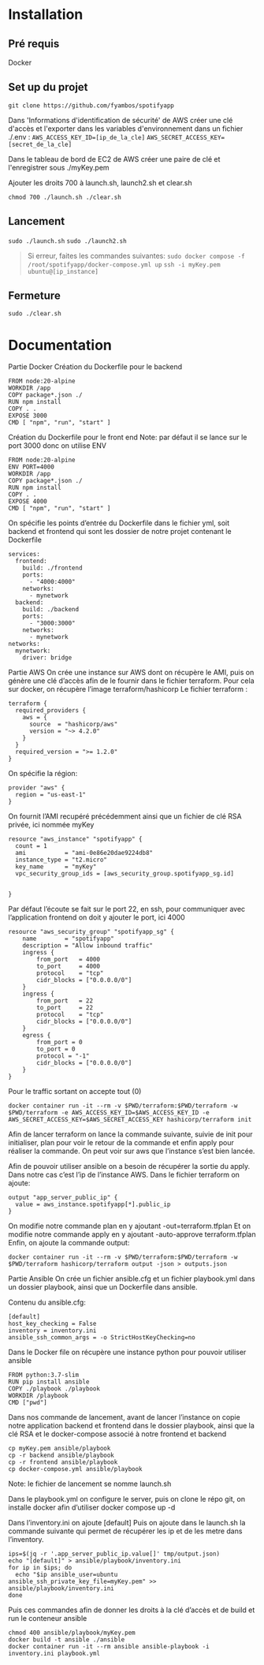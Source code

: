     
# Installation

## Pré requis
Docker

## Set up du projet
`git clone https://github.com/fyambos/spotifyapp`

Dans 'Informations d'identification de sécurité' de AWS créer une clé d'accès et l'exporter dans les variables d'environnement dans un fichier ./.env :
`AWS_ACCESS_KEY_ID=[ip_de_la_cle]`
`AWS_SECRET_ACCESS_KEY=[secret_de_la_cle]`

Dans le tableau de bord de EC2 de AWS créer une paire de clé et l'enregistrer sous ./myKey.pem

Ajouter les droits 700 à launch.sh, launch2.sh et clear.sh

`chmod 700 ./launch.sh ./clear.sh`

## Lancement

`sudo ./launch.sh`
`sudo ./launch2.sh`

> Si erreur, faites les commandes suivantes:
`sudo docker compose -f /root/spotifyapp/docker-compose.yml up`
`ssh -i myKey.pem ubuntu@[ip_instance]`

## Fermeture

`sudo ./clear.sh`

# Documentation

Partie Docker
Création du Dockerfile pour le backend
```
FROM node:20-alpine
WORKDIR /app
COPY package*.json ./
RUN npm install
COPY . .
EXPOSE 3000
CMD [ "npm", "run", "start" ]
```

Création du Dockerfile pour le front end
Note: par défaut il se lance sur le port 3000 donc on utilise ENV
```
FROM node:20-alpine
ENV PORT=4000
WORKDIR /app
COPY package*.json ./
RUN npm install
COPY . .
EXPOSE 4000
CMD [ "npm", "run", "start" ]
```

On spécifie les points d’entrée du Dockerfile dans le fichier yml, soit backend et frontend qui sont les dossier de notre projet contenant le Dockerfile
```
services:
  frontend:
    build: ./frontend
    ports:
      - "4000:4000"
    networks:
      - mynetwork
  backend:
    build: ./backend
    ports:
      - "3000:3000"
    networks:
      - mynetwork
networks:
  mynetwork:
    driver: bridge
```


Partie AWS
On crée une instance sur AWS dont on récupère le AMI, puis on génère une clé d’accès afin de le fournir dans le fichier terraform.
Pour cela sur docker, on récupère l’image terraform/hashicorp
Le fichier terraform :
```
terraform {
  required_providers {
    aws = {
      source  = "hashicorp/aws"
      version = "~> 4.2.0"
    }
  }
  required_version = ">= 1.2.0"
}
```
On spécifie la région:
```
provider "aws" {
  region = "us-east-1"
}
```

On fournit l’AMI recupéré précédemment ainsi que un fichier de clé RSA privée, ici nommée myKey
```
resource "aws_instance" "spotifyapp" {
  count = 1
  ami           = "ami-0e86e20dae9224db8"
  instance_type = "t2.micro"
  key_name      = "myKey"
  vpc_security_group_ids = [aws_security_group.spotifyapp_sg.id]


}
```
Par défaut l’écoute se fait sur le port 22, en ssh, pour communiquer avec l’application frontend on doit y ajouter le port, ici 4000
```
resource "aws_security_group" "spotifyapp_sg" {
    name        = "spotifyapp"
    description = "Allow inbound traffic"
    ingress {
        from_port   = 4000
        to_port     = 4000
        protocol    = "tcp"
        cidr_blocks = ["0.0.0.0/0"]
    }
    ingress {
        from_port   = 22
        to_port     = 22
        protocol    = "tcp"
        cidr_blocks = ["0.0.0.0/0"]
    }
    egress {
        from_port = 0
        to_port = 0
        protocol = "-1"
        cidr_blocks = ["0.0.0.0/0"]
    }
}
```
Pour le traffic sortant on accepte tout (0)
```
docker container run -it --rm -v $PWD/terraform:$PWD/terraform -w $PWD/terraform -e AWS_ACCESS_KEY_ID=$AWS_ACCESS_KEY_ID -e AWS_SECRET_ACCESS_KEY=$AWS_SECRET_ACCESS_KEY hashicorp/terraform init
```

Afin de lancer terraform on lance la commande suivante, suivie de init pour initialiser, plan pour voir le retour de la commande et enfin apply pour réaliser la commande. On peut voir sur aws que l’instance s’est bien lancée.

Afin de pouvoir utiliser ansible on a besoin de récupérer la sortie du apply. Dans notre cas c’est l’ip de l’instance AWS. Dans le fichier terraform on ajoute:
```
output "app_server_public_ip" {
  value = aws_instance.spotifyapp[*].public_ip
}
```
On modifie notre commande plan en y ajoutant -out=terraform.tfplan
Et on modifie notre commande apply en y ajoutant -auto-approve terraform.tfplan
Enfin, on ajoute la commande output:
```
docker container run -it --rm -v $PWD/terraform:$PWD/terraform -w $PWD/terraform hashicorp/terraform output -json > outputs.json
```

Partie Ansible
On crée un fichier ansible.cfg et un fichier playbook.yml dans un dossier playbook, ainsi que un Dockerfile dans ansible.

Contenu du ansible.cfg:
```
[default]
host_key_checking = False
inventory = inventory.ini
ansible_ssh_common_args = -o StrictHostKeyChecking=no
```
Dans le Docker file on récupère une instance python pour pouvoir utiliser ansible
```
FROM python:3.7-slim
RUN pip install ansible
COPY ./playbook ./playbook
WORKDIR /playbook
CMD ["pwd"]
```
Dans nos commande de lancement, avant de lancer l’instance on copie notre application backend et frontend dans le dossier playbook, ainsi que la clé RSA et le docker-compose associé à notre frontend et backend
```
cp myKey.pem ansible/playbook
cp -r backend ansible/playbook
cp -r frontend ansible/playbook
cp docker-compose.yml ansible/playbook
```
Note: le fichier de lancement se nomme launch.sh

Dans le playbook.yml on configure le server, puis on clone le répo git, on installe docker afin d’utiliser docker compose up -d

Dans l’inventory.ini on ajoute [default]
Puis on ajoute dans le launch.sh la commande suivante qui permet de récupérer les ip et de les metre dans l’inventory.
```
ips=$(jq -r '.app_server_public_ip.value[]' tmp/output.json)
echo "[default]" > ansible/playbook/inventory.ini
for ip in $ips; do
  echo "$ip ansible_user=ubuntu ansible_ssh_private_key_file=myKey.pem" >> ansible/playbook/inventory.ini
done
```
Puis ces commandes afin de donner les droits à la clé d’accès et de build et run le conteneur ansible
```
chmod 400 ansible/playbook/myKey.pem
docker build -t ansible ./ansible
docker container run -it --rm ansible ansible-playbook -i inventory.ini playbook.yml
```

